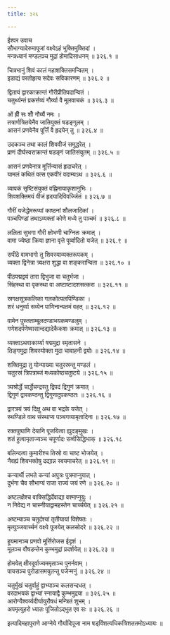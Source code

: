 ```yaml
---
title: ३२६

---
```

ईश्वर उवाच  
सौभाग्यादेरुमापूजां वक्ष्येऽहं भुक्तिमुक्तिदां ।  
मन्त्रध्यानं मण्डलञ्च मुद्रां होमादिसाधनम् ॥ ३२६.१ ॥  
  
चित्रभानुं शिवं कालं महाशक्तिसमन्वितम् ।  
इडाद्यं परतोहृत्य सदेवः सविकारणम् ॥ ३२६.२ ॥  
  
द्वितायं द्वारकाक्रान्तं गौरीप्रीतिपदान्वितं ।  
चतुर्थ्यन्तं प्रकर्त्तव्यं गौर्य्या वै मूलवाचकं ॥ ३२६.३ ॥  
  
ओं ह्रीँ सः शौँ गौर्य्यै नमः ।  
तत्रार्णत्रितयेनैव जातियुक्तं षडङ्गुलम् ।  
आसनं प्रणवेनैव पूर्त्तिं वै हृदयेन् तु ॥ ३२६.४ ॥  
  
उदकञ्च तथा कालं शिववीजं समुद्धरेत् ।  
प्राणं दीर्घस्वराक्रान्तं षडङ्गं जातिसंयुतम् ॥ ३२६.५ ॥  
  
आसनं प्रणवेनात्र मूर्त्तिन्यासं हृदाचरेत् ।  
यामलं कथितं वत्स एकवीरं वदाम्यऽथ ॥ ३२६.६ ॥  
  
व्यापकं सृष्टिसंयुक्तं वह्निमायाकृशानुभिः ।  
शिवशक्तिमयं वीजं हृदयादिविवर्ज्जितं ॥ ३२६.७ ॥  
  
गौरीं यजेद्धेमरूप्यां काष्ठनां शौलजादिकां ।  
पञ्चपिण्डां तथाऽव्यक्तां कोणे मध्ये तु पञ्चमं ॥ ३२६.८ ॥  
  
ललिता सुभगा गौरी क्षोभणी चाग्नितः क्रमात् ।  
वामा ज्येष्ठा क्रिया ज्ञाना वृत्ते पूर्व्वादितो यजेत् ॥ ३२६.९ ॥  
  
सपीठे वामभागो तु शिवस्याव्यक्तरूपकम् ।  
व्यक्ता द्विनेत्रा त्र्यक्षरा शुद्धा वा शङ्करान्विता ॥ ३२६.१० ॥  
  
पीठपद्मद्वयं तारा द्विभुजा वा चतुर्भजा ।  
सिंहस्था वा वृकस्था वा अष्टाष्टादशसत्करा ॥ ३२६.११ ॥  
  
स्रगक्षसूत्रकलिका गलकोत्पलपिण्डिका ।  
शरं धनुर्व्वा सव्येन पाणिनान्यतमं वहत् ॥ ३२६.१२ ॥  
  
वामेन पुस्तताम्बूलदण्डाभयकमण्डलुम् ।  
गणेशदर्पणेष्वासान्दद्यादेकैकशः क्रमात् ॥ ३२६.१३ ॥  
  
व्यक्ताऽथवाकार्य्या षद्ममुद्रा स्मृतासने ।  
तिङ्गमुद्रा शिवस्योक्ता मुदा चावाहनी द्वयोः ॥ ३२६.१४ ॥  
  
शक्तिमुद्रा तु योन्याख्या चतुरस्रन्तु मण्डलं ।  
चतुरस्रं त्रिपत्राब्जं मध्यकोष्ठचतुष्टये ॥ ३२६.१५ ॥  
  
त्र्यश्रोर्द्धे चार्द्धेचन्द्रस्तु द्विपदं द्विगुणं क्रमात् ।  
द्विगुणं द्वारकण्ठन्तु द्विगुणादुपकण्ठतः ॥ ३२६.१६ ॥  
  
द्वारत्रयं त्रयं दिक्षु अथ वा भद्रके यजेत् ।  
स्थण्डिले वाथ संस्थाप्य पञ्चगव्यामृतादिना ॥ ३२६.१७ ॥  
  
रक्तपुष्पाणि देयानि पूजयित्वा ह्युदङ्‌मुखः ।  
शतं हुत्वामृताज्यञ्च चपूर्णादः सर्व्वसिद्धिभाक् ॥ ३२६.१८  
  
बलिन्दत्वा कुमारीश्च तिस्रो वा चाष्ट भोजयेत् ।  
नैवह्यं शिवभक्तेषु दद्यान्न स्वयमाचरेत् ॥ ३२६.१९ ॥  
  
कन्यार्थी लभते कन्यां अपुत्रः पुत्रमाप्नुयात् ।  
दुर्भगा चैव सौभाग्यं राजा राज्यं जयं रणे ॥ ३२६.२० ॥  
  
अष्टलक्षैश्च वाक्सिद्धिर्देवाद्या वश्माप्नुयुः ।  
न निवेद्य न चास्नीयाद्वामहस्तेन चार्च्चयेत् ॥ ३२६.२१ ॥  
  
अष्टम्याञ्च चतुर्दश्यां तृतीयायां विशेषतः ।  
मृत्युञ्जयार्च्चनं वक्ष्ये पूजयेत् कलसोदरे ॥ ३२६.२२ ॥  
  
हूयमानञ्च प्रणवो मूर्त्तिरोजस ईदृशं ।  
मूलञ्च वौषडन्तेन कुम्भमुद्रां प्रदर्शयेत् ॥ ३२६.२३ ॥  
  
होमयेत् क्षीरदूर्वाज्यममृताञ्च पुनर्नवाम् ।  
पायसञ्च पुरोडासमयुतन्तु पजेन्मनुं ॥ ३२६.२४ ॥  
  
चतुर्मुखं चतुर्वाहुं द्वाभ्याञ्च कलसन्दधत् ।  
वरदाभयकं द्वाभ्यां स्नायाद्वै कुम्भमुद्रया ॥ ३२६.२५ ॥  
आरोग्यैश्वर्य्यदीर्घायुरौषधं मन्त्रितं शुभम् ।  
अपमृत्युहरो ध्यातः पूजितोऽद्भुत एव सः ॥ ३२६.२६ ॥  
  
इत्यादिमहापुराणे आग्नेये गौर्यादिपूजा नाम षड्‌विंशत्यधिकत्रिशततमोऽध्यायः ॥